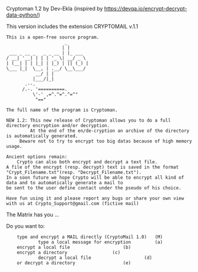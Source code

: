 Cryptoman 1.2 by Dev-Ekla (inspired by https://devqa.io/encrypt-decrypt-data-python/)

This version includes the extension CRYPTOMAIL v.1.1


	This is a open-free source program.			
  	                      _
 	                     | |                                     
 	 ___ _ __ _   _ _ __ | |_ ___   
	/ __| '__| | | | '_ \| __/ _ \ 
	| (__| | | |_| | |_) | || (_) |
	\___ |_|  \__, | .__/ \__\___/ 
          	   __/ | |              
          	  |___/|_|   					
	       .--.           
	      /.-. '==========.		
              \'-' ,=^.^=^.^=^"		                      		
               "=="                    
							
	The full name of the program is Cryptoman.
	
 	NEW 1.2: This new release of Cryptoman allows you to do a full directory encryption and/or decryption.
	         At the end of the en/de-cryption an archive of the directory is automatically generated.
		 Beware not to try to encrypt too big datas because of high memory usage.

	Ancient options remain:
        Crypto can also both encrypt and decrypt a text file. 
	A file of the encrypt (resp. decrypt) text is saved in the format "Crypt_Filename.txt"(resp. "Decrypt_Filename.txt").
	In a soon future we hope Crypto will be able to encrypt all kind of data and to automatically generate a mail to 
	be sent to the user define contact under the pseudo of his choice.

	Have fun using it and please report any bugs or share your own view with us at Crypto_Support@gmail.com (fictive mail)

The Matrix has you ...
	
Do you want to:

		type and encrypt a MAIL directly (CryptoMail 1.0) 	(M)
                type a local message for encryption			(a)
		encrypt a local file					(b)
		encrypt a directory					(c)
             	decrypt a local file					(d)
		or decrypt a directory					(e)
